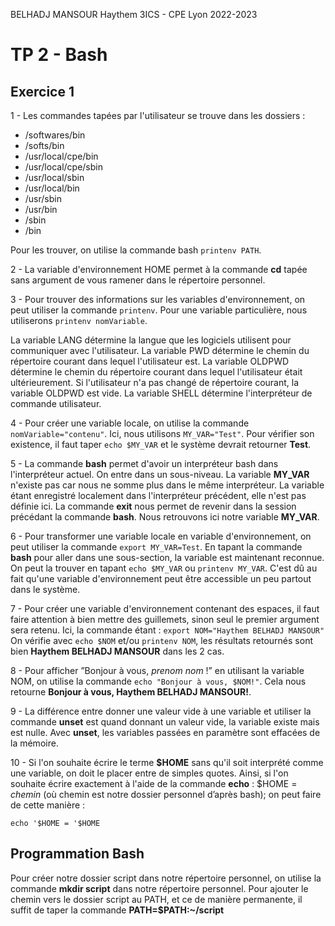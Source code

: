 BELHADJ MANSOUR Haythem
3ICS - CPE Lyon
2022-2023
# TP 2 - Bash

## Exercice 1

1 - Les commandes tapées par l'utilisateur se trouve dans les dossiers :
* /softwares/bin
* /softs/bin
* /usr/local/cpe/bin
* /usr/local/cpe/sbin
* /usr/local/sbin
* /usr/local/bin
* /usr/sbin
* /usr/bin
* /sbin
* /bin

Pour les trouver, on utilise la commande bash
``printenv PATH``.

2 - La variable d'environnement HOME permet à la commande **cd** tapée sans argument de vous ramener dans le répertoire personnel.

3 - Pour trouver des informations sur les variables d'environnement, on peut utiliser la commande ``printenv``. Pour une variable particulière, nous utiliserons ``printenv nomVariable``.

La variable LANG détermine la langue que les logiciels utilisent pour communiquer avec l'utilisateur.
La variable PWD détermine le chemin du répertoire courant dans lequel l'utilisateur est.
La variable OLDPWD détermine le chemin du répertoire courant dans lequel l'utilisateur était ultérieurement. Si l'utilisateur n'a pas changé de répertoire courant, la variable OLDPWD est vide.
La variable SHELL détermine l'interpréteur de commande utilisateur.

4 - Pour créer une variable locale, on utilise la commande ``nomVariable="contenu"``.
Ici, nous utilisons `MY_VAR="Test"`.
Pour vérifier son existence, il faut taper `echo $MY_VAR` et le système devrait retourner **Test**.

5 - La commande **bash** permet d'avoir un interpréteur bash dans l'interpréteur actuel. On entre dans un sous-niveau.
La variable **MY_VAR** n'existe pas car nous ne somme plus dans le même interpréteur. La variable étant enregistré localement dans l'interpréteur précédent, elle n'est pas définie ici.
La commande **exit** nous permet de revenir dans la session précédant la commande **bash**. Nous retrouvons ici notre variable **MY_VAR**.

6 - Pour transformer une variable locale en variable d'environnement, on peut utiliser la commande `export MY_VAR=Test`. En tapant la commande **bash** pour aller dans une sous-section, la variable est maintenant reconnue. On peut la trouver en tapant `echo $MY_VAR` ou `printenv MY_VAR`. C'est dû au fait qu'une variable d'environnement peut être accessible un peu partout dans le système.

7 - Pour créer une variable d'environnement contenant des espaces, il faut faire attention à bien mettre des guillemets, sinon seul le premier argument sera retenu. Ici, la commande étant :
`export NOM="Haythem BELHADJ MANSOUR"`
On vérifie avec `echo $NOM` et/ou `printenv NOM`, les résultats retournés sont bien **Haythem BELHADJ MANSOUR** dans les 2 cas.

8 - Pour afficher ”Bonjour à vous, *prenom nom* !” en utilisant la variable NOM, on utilise la commande `echo "Bonjour à vous, $NOM!"`. Cela nous retourne **Bonjour à vous, Haythem BELHADJ MANSOUR!**.

9 - La différence entre donner une valeur vide à une variable et utiliser la commande **unset** est quand donnant un valeur vide, la variable existe mais est nulle. Avec **unset**, les variables passées en paramètre sont effacées de la mémoire.

10 - Si l'on souhaite écrire le terme **$HOME** sans qu'il soit interprété comme une variable, on doit le placer entre de simples quotes. Ainsi, si l'on souhaite écrire exactement à l'aide de la commande **echo** : $HOME = *chemin*  (où chemin est notre dossier personnel d’après bash); on peut faire de cette manière : 

``echo '$HOME = '$HOME``

## Programmation Bash

Pour créer notre dossier script dans notre répertoire personnel, on utilise la commande **mkdir script** dans notre répertoire personnel.
Pour ajouter le chemin vers le dossier script au PATH, et ce de manière permanente, il suffit de taper la commande **PATH=$PATH:~/script**
